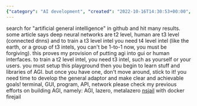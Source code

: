 ```yaml
---
{"category": "AI development", "created": "2022-10-16T14:30:53+00:00", "date": "2022-10-16 14:30:53", "description": "This article delves into the topic of artificial general intelligence (AGI) and proposes establishing an AI model training playground. It stresses the significance of utilizing diverse interfaces, such as terminal, GUI, API, and network, for effective AGI development. The author shares their background in AGI research, including projects like AGI, lazero, metalazero, NSJail with Docker, and Firejail.", "modified": "2022-11-28T23:07:10+08:00", "tags": ["artificial intelligence", "AGI", "AI playground", "interfaces", "terminal", "GUI", "API"], "title": "AGI playground, a place for AGI to act/code freely"}
---
```

search for "artificial general intelligence" in github and hit many results.
some article says deep neural networks are t2 level, human are t3 level (connected dnns) and to train a t3 level intel you need t4 level intel (like the earth, or a group of t3 intels, you can't be 1-to-1 now, you must be forgiving). this proves my provision of putting agi into gui or human interfaces.
to train a t2 level intel, you need t3 intel, such as yourself or your users.
you must setup this playground then you begin to learn stuff and libraries of AGI. but once you have one, don't move around, stick to it! you need time to develop the general adaptor and make clear and achievable goals!
terminal, GUI, program, API, network
please check my previous efforts on building AGI, namely: AGI, lazero, metalazero
[nsjail](https://nsjail.dev/) with docker
firejail